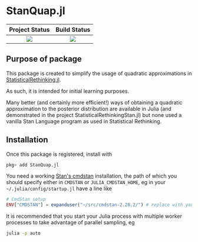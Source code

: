 # StanQuap.jl

| **Project Status**          |  **Build Status** |
|:---------------------------:|:-----------------:|
|![][project-status-img] | ![][CI-build] |

[docs-dev-img]: https://img.shields.io/badge/docs-dev-blue.svg
[docs-dev-url]: https://stanjulia.github.io/StanQuap.jl/latest

[docs-stable-img]: https://img.shields.io/badge/docs-stable-blue.svg
[docs-stable-url]: https://stanjulia.github.io/StanQuap.jl/stable

[CI-build]: https://github.com/stanjulia/StanQuap.jl/workflows/CI/badge.svg?branch=master

[issues-url]: https://github.com/stanjulia/StanQuap.jl/issues

[project-status-img]: https://img.shields.io/badge/lifecycle-stable-green.svg

## Purpose of package

This package is created to simplify the usage of quadratic approximations in [StatisticalRethinking.jl](https://github.com/StatisticalRethinkingJulia).

As such, it is intended for initial learning purposes.

Many better (and certainly more efficient!) ways of obtaining a quadratic approximation to the posterior distribution are available in Julia (and demonstrated in the project StatisticalRethinkingStan.jl) but none used a vanilla Stan Language program as used in Statistical Rethinking.

## Installation

Once this package is registered, install with

```julia
pkg> add StanQuap.jl
```

You need a working [Stan's cmdstan](https://mc-stan.org/users/interfaces/cmdstan.html) installation, the path of which you should specify either in `CMDSTAN` or `JULIA_CMDSTAN_HOME`, eg in your `~/.julia/config/startup.jl` have a line like
```julia
# CmdStan setup
ENV["CMDSTAN"] = expanduser("~/src/cmdstan-2.28.2/") # replace with your path
```

It is recommended that you start your Julia process with multiple worker processes to take advantage of parallel sampling, eg

```sh
julia -p auto
```
